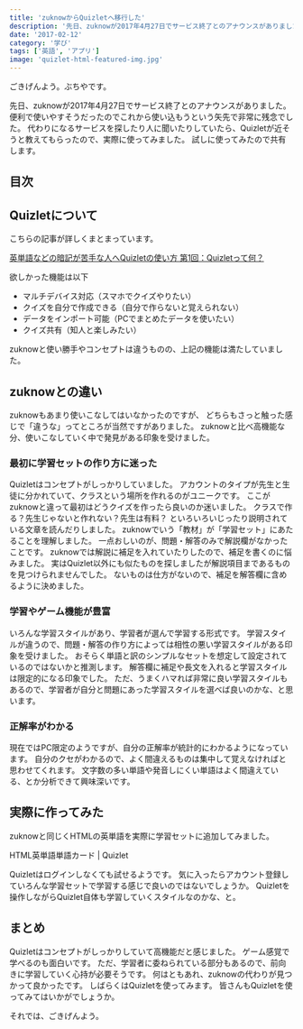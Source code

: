 ```yaml
---
title: 'zuknowからQuizletへ移行した'
description: '先日、zuknowが2017年4月27日でサービス終了とのアナウンスがありました。代わりにQuizletが近そうだったので、実際に使ってみました。試しに使ってみたので共有します。'
date: '2017-02-12'
category: '学び'
tags: ['英語', 'アプリ']
image: 'quizlet-html-featured-img.jpg'
---
```


ごきげんよう。ぶちやです。

先日、zuknowが2017年4月27日でサービス終了とのアナウンスがありました。
便利で使いやすそうだったのでこれから使い込もうという矢先で非常に残念でした。
代わりになるサービスを探したり人に聞いたりしていたら、Quizletが近そうと教えてもらったので、実際に使ってみました。
試しに使ってみたので共有します。

## 目次

## Quizletについて

こちらの記事が詳しくまとまっています。

[英単語などの暗記が苦手な人へQuizletの使い方 第1回：Quizletって何？](http://www.nostudy-nogain.com/2015/10/03/quizlet1/)

欲しかった機能は以下

- マルチデバイス対応（スマホでクイズやりたい）
- クイズを自分で作成できる（自分で作らないと覚えられない）
- データをインポート可能（PCでまとめたデータを使いたい）
- クイズ共有（知人と楽しみたい）

zuknowと使い勝手やコンセプトは違うものの、上記の機能は満たしていました。

## zuknowとの違い

zuknowもあまり使いこなしてはいなかったのですが、
どちらもさっと触った感じで「違うな」ってところが当然ですがありました。
zuknowと比べ高機能な分、使いこなしていく中で発見がある印象を受けました。

### 最初に学習セットの作り方に迷った

Quizletはコンセプトがしっかりしていました。
アカウントのタイプが先生と生徒に分かれていて、クラスという場所を作れるのがユニークです。
ここがzuknowと違って最初はどうクイズを作ったら良いのか迷いました。
クラスで作る？先生じゃないと作れない？先生は有料？
といろいろいじったり説明されている文章を読んだりしました。
zuknowでいう「教材」が「学習セット」にあたることを理解しました。
一点おしいのが、問題・解答のみで解説欄がなかったことです。
zuknowでは解説に補足を入れていたりしたので、補足を書くのに悩みました。
実はQuizlet以外にも似たものを探しましたが解説項目まであるものを見つけられませんでした。
ないものは仕方がないので、補足を解答欄に含めるように決めました。

### 学習やゲーム機能が豊富

いろんな学習スタイルがあり、学習者が選んで学習する形式です。
学習スタイルが違うので、問題・解答の作り方によっては相性の悪い学習スタイルがある印象を受けました。
おそらく単語と訳のシンプルなセットを想定して設定されているのではないかと推測します。
解答欄に補足や長文を入れると学習スタイルは限定的になる印象でした。
ただ、うまくハマれば非常に良い学習スタイルもあるので、学習者が自分と問題にあった学習スタイルを選べば良いのかな、と思います。

### 正解率がわかる

現在ではPC限定のようですが、自分の正解率が統計的にわかるようになっています。
自分のクセがわかるので、よく間違えるものは集中して覚えなければと思わせてくれます。
文字数の多い単語や発音しにくい単語はよく間違えている、とか分析できて興味深いです。

## 実際に作ってみた

zuknowと同じくHTMLの英単語を実際に学習セットに追加してみました。

HTML英単語単語カード | Quizlet

Quizletはログインしなくても試せるようです。
気に入ったらアカウント登録していろんな学習セットで学習する感じで良いのではないでしょうか。
Quizletを操作しながらQuizlet自体も学習していくスタイルなのかな、と。

## まとめ

Quizletはコンセプトがしっかりしていて高機能だと感じました。
ゲーム感覚で学べるのも面白いです。
ただ、学習者に委ねられている部分もあるので、前向きに学習していく心持が必要そうです。
何はともあれ、zuknowの代わりが見つかって良かったです。
しばらくはQuizletを使ってみます。
皆さんもQuizletを使ってみてはいかがでしょうか。

それでは、ごきげんよう。
